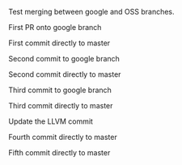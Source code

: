 Test merging between google and OSS branches.

First PR onto google branch

First commit directly to master

Second commit to google branch

Second commit directly to master

Third commit to google branch

Third commit directly to master

Update the LLVM commit

Fourth commit directly to master

Fifth commit directly to master
